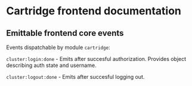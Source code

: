 # Cartridge frontend documentation

## Emittable frontend core events

Events dispatchable by module `cartridge`:

`cluster:login:done` - Emits after succesful authorization. Provides object describing auth state and username.

`cluster:logout:done` - Emits after succesful logging out.
